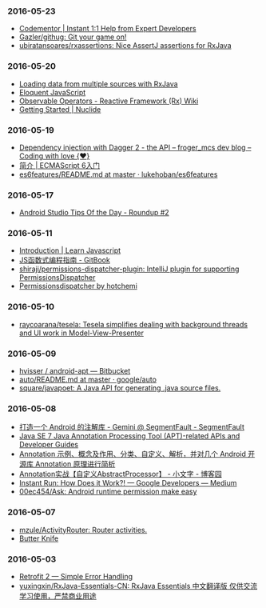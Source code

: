 ### 2016-05-23<br>
+ [Codementor | Instant 1:1 Help from Expert Developers](https://www.codementor.io/)<br>
+ [Gazler/githug: Git your game on!](https://github.com/Gazler/githug)<br>
+ [ubiratansoares/rxassertions: Nice AssertJ assertions for RxJava](https://github.com/ubiratansoares/rxassertions)<br>

### 2016-05-20<br>
+ [Loading data from multiple sources with RxJava](http://blog.danlew.net/2015/06/22/loading-data-from-multiple-sources-with-rxjava/)<br>
+ [Eloquent JavaScript](http://eloquentjavascript.net/)<br>
+ [Observable Operators - Reactive Framework (Rx) Wiki](http://rxwiki.wikidot.com/observable-operators)<br>
+ [Getting Started | Nuclide](https://nuclide.io/docs/quick-start/getting-started/)<br>

### 2016-05-19<br>
+ [Dependency injection with Dagger 2 - the API – froger_mcs dev blog – Coding with love {❤️}](http://frogermcs.github.io/dependency-injection-with-dagger-2-the-api/)<br>
+ [简介 | ECMAScript 6入门](https://wohugb.gitbooks.io/ecmascript-6/content/docs/intro.html)<br>
+ [es6features/README.md at master · lukehoban/es6features](https://github.com/lukehoban/es6features/blob/master/README.md)<br>

### 2016-05-17<br>
+ [Android Studio Tips Of the Day - Roundup #2](http://www.developerphil.com/android-studio-tips-of-the-day-roundup-2/)<br>

### 2016-05-11<br>
+ [Introduction | Learn Javascript](https://gitbookio.gitbooks.io/javascript/content/)<br>
+ [JS函数式编程指南 - GitBook](https://www.gitbook.com/book/llh911001/mostly-adequate-guide-chinese/details)<br>
+ [shiraji/permissions-dispatcher-plugin: IntelliJ plugin for supporting PermissionsDispatcher](https://github.com/shiraji/permissions-dispatcher-plugin)<br>
+ [Permissionsdispatcher by hotchemi](http://hotchemi.github.io/PermissionsDispatcher/)<br>

### 2016-05-10<br>
+ [raycoarana/tesela: Tesela simplifies dealing with background threads and UI work in Model-View-Presenter](https://github.com/raycoarana/tesela)<br>

### 2016-05-09<br>
+ [hvisser / android-apt — Bitbucket](https://bitbucket.org/hvisser/android-apt)<br>
+ [auto/README.md at master · google/auto](https://github.com/google/auto/blob/master/service%2FREADME.md)<br>
+ [square/javapoet: A Java API for generating .java source files.](https://github.com/square/javapoet)<br>

### 2016-05-08<br>
+ [打造一个 Android 的注解库 - Gemini @ SegmentFault - SegmentFault](https://segmentfault.com/a/1190000002785541)<br>
+ [Java SE 7 Java Annotation Processing Tool (APT)-related APIs and Developer Guides](http://docs.oracle.com/javase/7/docs/technotes/guides/apt/)<br>
+ [Annotation 示例、概念及作用、分类、自定义、解析，并对几个 Android 开源库 Annotation 原理进行简析](http://www.trinea.cn/android/java-annotation-android-open-source-analysis/)<br>
+ [Annotation实战【自定义AbstractProcessor】 - 小文字 - 博客园](http://www.cnblogs.com/avenwu/p/4173899.html)<br>
+ [Instant Run: How Does it Work?! — Google Developers — Medium](https://medium.com/google-developers/instant-run-how-does-it-work-294a1633367f#.ekv4g6czq)<br>
+ [00ec454/Ask: Android runtime permission make easy](https://github.com/00ec454/Ask)<br>

### 2016-05-07<br>
+ [mzule/ActivityRouter: Router activities.](https://github.com/mzule/ActivityRouter)<br>
+ [Butter Knife](http://jakewharton.github.io/butterknife/)<br>

### 2016-05-03<br>
+ [Retrofit 2 — Simple Error Handling](https://futurestud.io/blog/retrofit-2-simple-error-handling)<br>
+ [yuxingxin/RxJava-Essentials-CN: RxJava Essentials 中文翻译版 仅供交流学习使用，严禁商业用途](https://github.com/yuxingxin/RxJava-Essentials-CN)<br>

